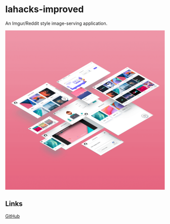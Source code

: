 # lahacks-improved

An Imgur/Reddit style image-serving application.

<img
  src="./../.vuepress/assets/media/projects/staged/lahacks-improved.png"
/>

## Links

[GitHub](https://github.com/DamSenViet/lahacks-improved)
